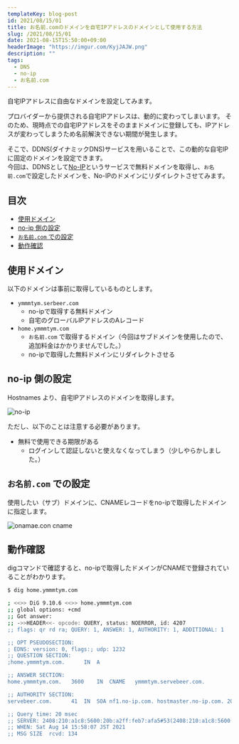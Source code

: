 ```yaml
---
templateKey: blog-post
id: 2021/08/15/01
title: お名前.comのドメインを自宅IPアドレスのドメインとして使用する方法
slug: /2021/08/15/01
date: 2021-08-15T15:50:00+09:00
headerImage: "https://imgur.com/KyjJAJW.png"
description: ""
tags:
  - DNS
  - no-ip
  - お名前.com
---
```


自宅IPアドレスに自由なドメインを設定してみます。

プロバイダーから提供される自宅IPアドレスは、動的に変わってしまいます。
そのため、現時点での自宅IPアドレスをそのままドメインに登録しても、IPアドレスが変わってしまうため名前解決できない期間が発生します。

そこで、DDNS(ダイナミックDNS)サービスを用いることで、この動的な自宅IPに固定のドメインを設定できます。  
今回は、DDNSとして[No-IP](https://www.noip.com/)というサービスで無料ドメインを取得し、`お名前.com`で設定したドメインを、No-IPのドメインにリダイレクトさせてみます。

## 目次
<!-- START doctoc generated TOC please keep comment here to allow auto update -->
<!-- DON'T EDIT THIS SECTION, INSTEAD RE-RUN doctoc TO UPDATE -->


- [使用ドメイン](#%E4%BD%BF%E7%94%A8%E3%83%89%E3%83%A1%E3%82%A4%E3%83%B3)
- [no-ip 側の設定](#no-ip-%E5%81%B4%E3%81%AE%E8%A8%AD%E5%AE%9A)
- [`お名前.com` での設定](#%E3%81%8A%E5%90%8D%E5%89%8Dcom-%E3%81%A7%E3%81%AE%E8%A8%AD%E5%AE%9A)
- [動作確認](#%E5%8B%95%E4%BD%9C%E7%A2%BA%E8%AA%8D)

<!-- END doctoc generated TOC please keep comment here to allow auto update -->

## 使用ドメイン

以下のドメインは事前に取得しているものとします。

- `ymmmtym.serbeer.com`
  - no-ipで取得する無料ドメイン
  - 自宅のグローバルIPアドレスのAレコード
- `home.ymmmtym.com`
  - `お名前.com` で取得するドメイン（今回はサブドメインを使用したので、追加料金はかかりませんでした。）
  - no-ipで取得した無料ドメインにリダイレクトさせる

## no-ip 側の設定

Hostnames より、自宅IPアドレスのドメインを取得します。

![no-ip](https://imgur.com/GgbigU2.png)

ただし、以下のことは注意する必要があります。

- 無料で使用できる期限がある
  - ログインして認証しないと使えなくなってしまう（少しやらかしました。）

## `お名前.com` での設定

使用したい（サブ）ドメインに、CNAMEレコードをno-ipで取得したドメインに指定します。

![onamae.con cname](https://imgur.com/zhqx4XN.png)

## 動作確認

digコマンドで確認すると、no-ipで取得したドメインがCNAMEで登録されていることがわかります。

```bash
$ dig home.ymmmtym.com

; <<>> DiG 9.10.6 <<>> home.ymmmtym.com
;; global options: +cmd
;; Got answer:
;; ->>HEADER<<- opcode: QUERY, status: NOERROR, id: 4207
;; flags: qr rd ra; QUERY: 1, ANSWER: 1, AUTHORITY: 1, ADDITIONAL: 1

;; OPT PSEUDOSECTION:
; EDNS: version: 0, flags:; udp: 1232
;; QUESTION SECTION:
;home.ymmmtym.com.		IN	A

;; ANSWER SECTION:
home.ymmmtym.com.	3600	IN	CNAME	ymmmtym.servebeer.com.

;; AUTHORITY SECTION:
servebeer.com.		41	IN	SOA	nf1.no-ip.com. hostmaster.no-ip.com. 2018412264 90 120 604800 60

;; Query time: 20 msec
;; SERVER: 2408:210:a1c8:5600:20b:a2ff:feb7:afa5#53(2408:210:a1c8:5600:20b:a2ff:feb7:afa5)
;; WHEN: Sat Aug 14 15:58:07 JST 2021
;; MSG SIZE  rcvd: 134
```
